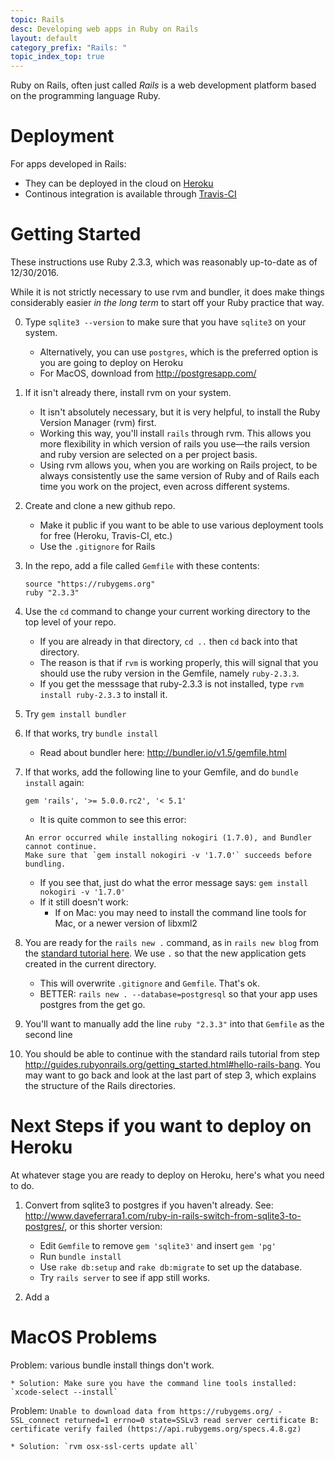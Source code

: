 ```yaml
---
topic: Rails
desc: Developing web apps in Ruby on Rails
layout: default
category_prefix: "Rails: "
topic_index_top: true
---
```


Ruby on Rails, often just called  *Rails* is a web development platform based on the programming language Ruby.

# Deployment

For apps developed in Rails:

* They can be deployed in the cloud on [Heroku](/topics/heroku)
* Continous integration is available through [Travis-CI](/topics/travis-ci/)

# Getting Started

These instructions use Ruby 2.3.3, which was reasonably up-to-date as of 12/30/2016.    

While it is not strictly necessary to use rvm and bundler, it does make things considerably easier <em>in the long term</em> to start off your Ruby practice that way.

0.  Type `sqlite3 --version` to make sure that you have `sqlite3` on your system.   
    * Alternatively, you can use `postgres`, which is the preferred option is you are going to deploy on Heroku
    * For MacOS, download from <http://postgresapp.com/>
1.  If it isn't already there, install rvm on your system.
    * It isn't absolutely necessary, but it is very helpful, to install the Ruby Version Manager (rvm) first.
    * Working this way, you'll install `rails` through rvm.   This allows you more flexibility in which
        version of rails you use&mdash;the
        rails version and ruby version are selected on a per project basis.
    * Using rvm allows you, when you are working on Rails project, to be always consistently use the same version of
        Ruby and of Rails each time you work on the project, even across different systems.
2.  Create and clone a new github repo.   
    * Make it public if you want to be able to use various deployment tools for free (Heroku, Travis-CI, etc.)
    * Use the `.gitignore` for Rails
3.  In the repo, add a file called `Gemfile` with these contents:
    ```
    source "https://rubygems.org"
    ruby "2.3.3"
    ```
4.  Use the `cd` command to change your current working directory to the top level of your repo.  
    * If you are already in that directory, `cd ..` then `cd` back into that directory.
    * The reason is that if `rvm` is working properly, this will signal that you should use the ruby version in the Gemfile, namely `ruby-2.3.3`.
    * If you get the messsage that ruby-2.3.3 is not installed, type `rvm install ruby-2.3.3` to install it.

5.  Try `gem install bundler`
6.  If that works, try `bundle install`
    * Read about bundler here: <http://bundler.io/v1.5/gemfile.html>
    
7.  If that works, add the following line to your Gemfile, and do `bundle install` again:

    ```
    gem 'rails', '>= 5.0.0.rc2', '< 5.1'
    ```
    
    * It is quite common to see this error:
    
    ```
    An error occurred while installing nokogiri (1.7.0), and Bundler cannot continue.
    Make sure that `gem install nokogiri -v '1.7.0'` succeeds before bundling.
    ```
    
    * If you see that, just do what the error message says: `gem install nokogiri -v '1.7.0'`  
    * If it still doesn't work:
        * If on Mac: you may need to install the command line tools for Mac, or a newer version of libxml2
        
8.  You are ready for the `rails new .` command, as in `rails new blog` from the [standard tutorial here](http://guides.rubyonrails.org/getting_started.html#creating-the-blog-application).  We use `.` so that the new application
gets created in the current directory.

    * This will overwrite `.gitignore` and `Gemfile`.  That's ok.
    * BETTER: `rails new . --database=postgresql` so that your app uses postgres from the get go.
    
9. You'll want to manually add the line `ruby "2.3.3"` into that `Gemfile` as the second line   

10. You should be able to continue with the standard rails tutorial from step <http://guides.rubyonrails.org/getting_started.html#hello-rails-bang>.  You may want to go back and look at the last part of step 3, which explains the structure of the Rails directories.

# Next Steps if you want to deploy on Heroku

At whatever stage you are ready to deploy on Heroku, here's what you need to do.

1. Convert from sqlite3 to postgres if you haven't already.    See: <http://www.daveferrara1.com/ruby-in-rails-switch-from-sqlite3-to-postgres/>, or this shorter version:
    * Edit `Gemfile` to remove `gem 'sqlite3'` and insert `gem 'pg'`
    * Run `bundle install`
    * Use `rake db:setup` and `rake db:migrate` to set up the database.
    * Try `rails server` to see if app still works.

2. Add a 

# MacOS Problems

Problem: various bundle install things don't work.

    * Solution: Make sure you have the command line tools installed: `xcode-select --install`


Problem: `Unable to download data from https://rubygems.org/ - SSL_connect returned=1 errno=0 state=SSLv3 read server certificate B: certificate verify failed (https://api.rubygems.org/specs.4.8.gz)`

    * Solution: `rvm osx-ssl-certs update all`

